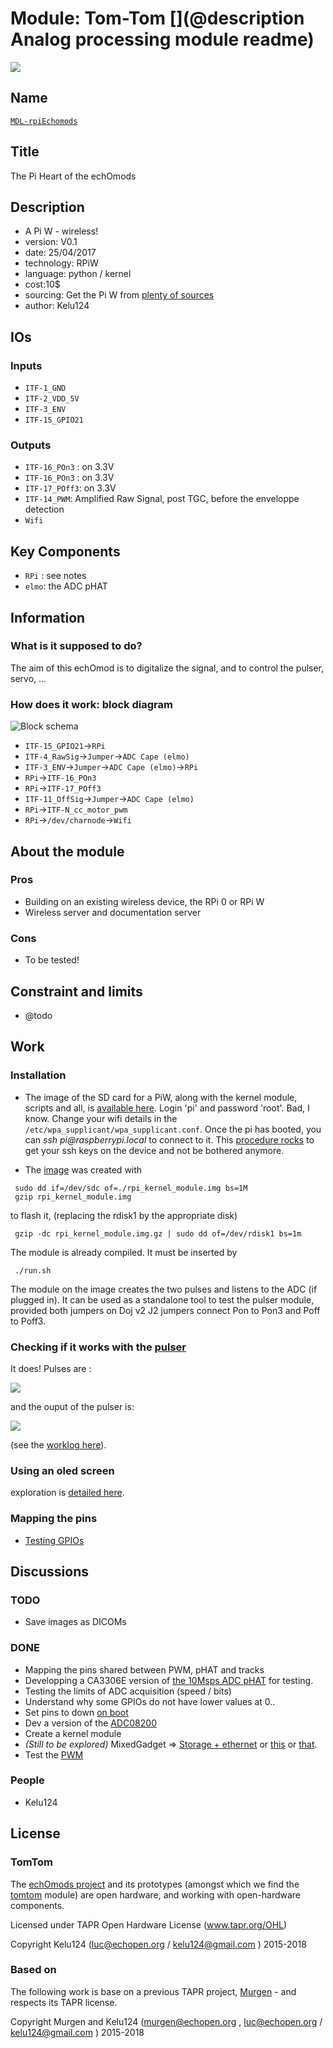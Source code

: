 # Module: Tom-Tom [](@description Analog processing module readme)

![](/tomtom/viewme.png)

## Name

[`MDL-rpiEchomods`]()

## Title

The Pi Heart of the echOmods

## Description

* A Pi W - wireless!
* version: V0.1
* date: 25/04/2017
* technology: RPiW
* language: python / kernel
* cost:10$
* sourcing: Get the Pi W from [plenty of sources](https://www.raspberrypi.org/products/pi-zero-w/)
* author: Kelu124

## IOs

### Inputs

* `ITF-1_GND`
* `ITF-2_VDD_5V`
* `ITF-3_ENV`
* `ITF-15_GPIO21`

### Outputs

* `ITF-16_POn3` : on 3.3V
* `ITF-16_POn3` : on 3.3V
* `ITF-17_POff3`: on 3.3V
* `ITF-14_PWM`: Amplified Raw Signal, post TGC, before the enveloppe detection	
* `Wifi`

## Key Components

* `RPi` : see notes
* `elmo`: the ADC pHAT

## Information

### What is it supposed to do?

The aim of this echOmod is to digitalize the signal, and to control the pulser, servo, ...

### How does it work: block diagram

![Block schema](/tomtom/source/blocks.png)

* `ITF-15_GPIO21`->`RPi`
* `ITF-4_RawSig`->`Jumper`->`ADC Cape (elmo)`
* `ITF-3_ENV`->`Jumper`->`ADC Cape (elmo)`->`RPi`
* `RPi`->`ITF-16_POn3`
* `RPi`->`ITF-17_POff3`
* `ITF-11_OffSig`->`Jumper`->`ADC Cape (elmo)`
* `RPi`->`ITF-N_cc_motor_pwm`
* `RPi`->`/dev/charnode`->`Wifi`


## About the module

### Pros

* Building on an existing wireless device, the RPi 0 or RPi W
* Wireless server and documentation server

### Cons

* To be tested!

## Constraint and limits

* @todo

## Work

### Installation

* The image of the SD card for a PiW, along with the kernel module, scripts and all, is [available here](http://kghosh.me/img/rpi_kernel_module.img.gz). Login 'pi' and password 'root'. Bad, I know. Change your wifi details in the `/etc/wpa_supplicant/wpa_supplicant.conf`. Once the pi has booted, you can _ssh pi@raspberrypi.local_ to connect to it. This [procedure rocks](https://raspberrypi.stackexchange.com/questions/1686/how-do-i-set-up-ssh-keys-to-log-into-my-rpi) to get your ssh keys on the device and not be bothered anymore.

* The [image](http://kghosh.me/img/rpi_kernel_module.img.gz) was created with 

```
 sudo dd if=/dev/sdc of=./rpi_kernel_module.img bs=1M
 gzip rpi_kernel_module.img
```

to flash it, (replacing the rdisk1 by the appropriate disk)

```
 gzip -dc rpi_kernel_module.img.gz | sudo dd of=/dev/rdisk1 bs=1m
```

The module is already compiled. It must be inserted by 

```
 ./run.sh
```

The module on the image creates the two pulses and listens to the ADC (if plugged in). It can be used as a standalone tool to test the pulser module, provided both jumpers on Doj v2 J2 jumpers connect Pon to Pon3 and Poff to Poff3.

### Checking if it works with the [pulser](/tobo/)

It does! Pulses are :

![](/tobo/images/2017/TEK0008.JPG)

and the ouput of the pulser is:

![](/tobo/images/2017/TEK0009.JPG)

(see the [worklog here](/tomtom/20170506-RPiAndTobo.md)).

### Using an oled screen

exploration is [detailed here](/tomtom/screen.md).

### Mapping the pins

* [Testing GPIOs](/tomtom/20170425-ExploringGPIOs.md)

## Discussions

### TODO

* Save images as DICOMs



### DONE

* Mapping the pins shared between PWM, pHAT and tracks
* Developping a CA3306E version of [the 10Msps ADC pHAT](https://github.com/kelu124/bomanz/blob/master/CA3306E/20170422-FirstAcqs.ipynb) for testing.
* Testing the limits of ADC acquisition (speed / bits)
* Understand why some GPIOs do not have lower values at 0..
* Set pins to down [on boot](https://raspberrypi.stackexchange.com/questions/4664/setting-gpio-value-on-boot)
* Dev a version of the [ADC08200](https://github.com/kelu124/bomanz/blob/master/ADC08200/)
* Create a kernel module
* _(Still to be explored)_ MixedGadget => [Storage + ethernet](http://isticktoit.net/?p=1383) or [this](https://gist.github.com/gbaman/50b6cca61dd1c3f88f41) or [that](https://learn.adafruit.com/turning-your-raspberry-pi-zero-into-a-usb-gadget/overview).
* Test the [PWM](http://www.toptechboy.com/raspberry-pi/raspberry-pi-lesson-28-controlling-a-servo-on-raspberry-pi-with-python/)

### People

* Kelu124

## License

### TomTom 

The [echOmods project](https://github.com/kelu124/echomods) and its prototypes (amongst which we find the [tomtom](/tomtom/) module) are open hardware, and working with open-hardware components.

Licensed under TAPR Open Hardware License (www.tapr.org/OHL)

Copyright Kelu124 (luc@echopen.org / kelu124@gmail.com ) 2015-2018

### Based on 

The following work is base on a previous TAPR project, [Murgen](https://github.com/kelu124/murgen-dev-kit) - and respects its TAPR license.

Copyright Murgen and Kelu124 (murgen@echopen.org , luc@echopen.org / kelu124@gmail.com ) 2015-2018

